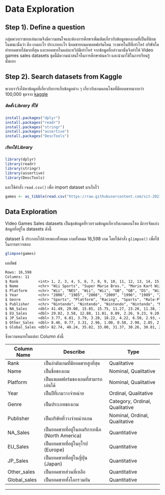 # Data Exploration 
## Step 1). Define a question
กลุ่มพวกเราชอบเล่นเกมจึงมีความสนใจและต้องการศึกษาเพิ่มเติมเกี่ยวกับข้อมูลของเกมที่เป็นที่นิยมในขณะนั้นว่า คือ เกมอะไร ประเภทอะไร นิยมขายบนแพลตฟอร์มไหน วางขายในปีที่เท่าไหร่ บริษัทใดทำยอดขายได้มากที่สุด และยอดขายในแต่ละทวีปมีเท่าไหร่ จากข้อมูลที่กล่าวมานั้นจึงทำให้ Video games sales datasets ชุดนี้มีความน่าสนใจในการศึกษาค้นคว้า และนำมาใช้ในการเรียนรู้นั่นเอง

## Step 2). Search datasets from Kaggle
พวกเราจึงได้หาข้อมูลที่เกี่ยวกับการเก็บข้อมูลต่าง ๆ เกี่ยวกับเกมคอนโซลที่มียอดขายมากกว่า 100,000 ชุดจาก [kaggle](https://www.kaggle.com/gregorut/videogamesales)<br>

##### ติดตั้ง Library ที่ใช้
```R
install.packages("dplyr")
install.packages("readr")
install.packages("stringr")
install.packages("assertive")
install.packages("DescTools")
```
##### เรียกใช้ Library 
```R
library(dplyr)
library(readr)
library(stringr)
library(assertive)
library(DescTools)
```

และใช้คำสั่ง `read.csv()` เพื่อ import dataset มาเก็บไว้
```R
games <- as_tibble(read.csv("https://raw.githubusercontent.com/sit-2021-int214/020-Video-Game-Sales/main/vgsales.csv"))
```


## Data Exploration
Video Games Sales datasets เป็นชุดข้อมูลที่รวบรวมข้อมูลเกี่ยวกับเกมคอนโซล มีการจัดแบ่งข้อมูลที่อยู่ใน datasets ดังนี้<br>

dataset นี้ ประกอบไปด้วยเพลงทั้งหมด เกมทั้งหมด 16,598 เกม โดยใช้คำสั่ง `glimpse()` เพื่อใช้ในการตรวจสอบ 
```R
glimpse(games)
```
ผลลัพธ์
```txt
Rows: 16,598
Columns: 11
$ Rank         <int> 1, 2, 3, 4, 5, 6, 7, 8, 9, 10, 11, 12, 13, 14, 15, 16, 17, 18, 19, 20~
$ Name         <chr> "Wii Sports", "Super Mario Bros.", "Mario Kart Wii", "Wii Sports Reso~
$ Platform     <chr> "Wii", "NES", "Wii", "Wii", "GB", "GB", "DS", "Wii", "Wii", "NES", "D~
$ Year         <chr> "2006", "1985", "2008", "2009", "1996", "1989", "2006", "2006", "2009~
$ Genre        <chr> "Sports", "Platform", "Racing", "Sports", "Role-Playing", "Puzzle", "~
$ Publisher    <chr> "Nintendo", "Nintendo", "Nintendo", "Nintendo", "Nintendo", "Nintendo~
$ NA_Sales     <dbl> 41.49, 29.08, 15.85, 15.75, 11.27, 23.20, 11.38, 14.03, 14.59, 26.93,~
$ EU_Sales     <dbl> 29.02, 3.58, 12.88, 11.01, 8.89, 2.26, 9.23, 9.20, 7.06, 0.63, 11.00,~
$ JP_Sales     <dbl> 3.77, 6.81, 3.79, 3.28, 10.22, 4.22, 6.50, 2.93, 4.70, 0.28, 1.93, 4.~
$ Other_Sales  <dbl> 8.46, 0.77, 3.31, 2.96, 1.00, 0.58, 2.90, 2.85, 2.26, 0.47, 2.75, 1.9~
$ Global_Sales <dbl> 82.74, 40.24, 35.82, 33.00, 31.37, 30.26, 30.01, 29.02, 28.62, 28.31,~
```

ซึ่งความหมายในแต่ละ Column ดังนี้

| Column Name  | Describe                                        | Type                           |
| ------------ | ----------------------------------------------- | ------------------------------ |
| Rank         | เป็นลำดับเกมที่มียอดขายสูงที่สุด                | Qualitative                    |
| Name         | เป็นชื่อของเกม                                  | Nominal, Qualitative           |
| Platform     | เป็นแพลตฟอร์มของเกมที่สามารถเล่นได้             | Nominal, Qualitative           |
| Year         | เป็นปีที่เกมวางจำหน่าย                          | Ordinal, Qualitative           |
| Genre        | เป็นประเภทของเกม                                | Category, Ordinal, Qualitative |
| Publisher    | เป็นบริษัทที่วางจำหน่ายเกม                      | Nominal, Ordinal, Qualitative  |
| NA_Sales     | เป็นยอดขายที่อยู่ในอเมริกาเหนือ (North America) | Quantitative                   |
| EU_Sales     | เป็นยอดขายที่อยู่ในยุโรป (Europe)               | Quantitative                   |
| JP_Sales     | เป็นยอดขายที่อยู่ในญี่ปุ่น (Japan)              | Quantitative                   |
| Other_sales  | เป็นยอดขายส่วนที่เหลือ                          | Quantitative                   |
| Global_sales | เป็นยอดขายทั้งโลกรวมกัน                         | Quantitative                   |

---
